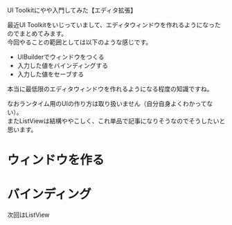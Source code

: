 UI Toolkitにやや入門してみた【エディタ拡張】

最近UI Toolkitをいじっていまして、エディタウィンドウを作れるようになったのでまとめてみます。<br>
今回やることの範囲としては以下のような感じです。<br>
 * UIBuilderでウィンドウをつくる
 * 入力した値をバインディングする
 * 入力した値をセーブする

本当に最低限のエディタウィンドウを作れるようになる程度の知識ですね。<br>

なおランタイム用のUIの作り方は取り扱いません（自分自身よくわかってない）。<br>
またListViewは結構ややこしく、これ単品で記事になりそうなのでそうしたいと思います。<br>

# ウィンドウを作る


# バインディング


次回はListView
